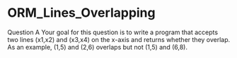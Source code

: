 # ORM_Lines_Overlapping
Question A
Your goal for this question is to write a program that accepts two lines (x1,x2) and (x3,x4) on the x-axis
and returns whether they overlap. As an example, (1,5) and (2,6) overlaps but not (1,5) and (6,8).
